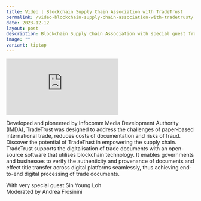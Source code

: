 ```yaml
---
title: Video | Blockchain Supply Chain Association with TradeTrust
permalink: /video-blockchain-supply-chain-association-with-tradetrust/
date: 2023-12-12
layout: post
description: Blockchain Supply Chain Association with special guest from IMDA TradeTrust
image: ""
variant: tiptap
---
```

<p></p>
<p></p>
<div class="iframe-wrapper">
<iframe allowfullscreen="true" frameborder="0" src="https://www.youtube.com/embed/Vlvq5bnXcWg?si=0pjgltSYRuqTzf5z"></iframe>
</div>
<p></p>
<p>Developed and pioneered by Infocomm Media Development Authority (IMDA),
TradeTrust was designed to address the challenges of paper-based international
trade, reduces costs of documentation and risks of fraud. Discover the
potential of TradeTrust in empowering the supply chain. TradeTrust supports
the digitalisation of trade documents with an open-source software that
utilises blockchain technology. It enables governments and businesses to
verify the authenticity and provenance of documents and effect title transfer
across digital platforms seamlessly, thus achieving end-to-end digital
processing of trade documents.</p>
<p>With very special guest Sin Young Loh
<br>Moderated by Andrea Frosinini</p>